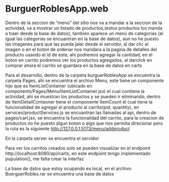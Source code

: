 # BurguerRoblesApp.web

Dentro de la seccion de “menú” del sitio nos va a mandar a la seccion de la actividad, va a mostrar un listado de productos,(estos productos los manda a traer desde la base de datos), tambien aparece un menú de categorias (al igual las categorias se encuantran en la base de datos), aun  no he puesto las imagenes para que las pueda jalar desde el servidor, al dar clic al imagen o en el boton de ordenar nos mandara a la pagina de detalles del producto usando el id de este, ahi podremos agregar la cantidad, en el boton en carrito podremos ver los productos agregados, al darclick en comprar ahora el carrito se guardara en la base de datos en carts

Para el desarrollo, dentro de la carpeta burguerRoblesApp se encuentra la carpeta Pages, ahi se encuentra el archivo Menu, este tiene un componente hijo que es ItemListContainer (ubicado en components/Pages/Menu/ItemListContainer.jsx) el cual contiene la actividad, ahi se muestran los productos y se pueden ir eliminando, dentro de ItemDetailContaoner tiene el componente ItemCount el cual tiene la funcionalidad de agregar el producto al carrito(pid, quantity), en services/productServices.js se encuantran las llamadas al api, dentro de pages/cart.jsx, se encuentra la funcionalidad del carrito, para la creacion de productos no he puesto algun boton o algo que nos permita direcionar pero la ruta es la siguiente http://127.0.0.1:5173/menu/addproduct 

En la carpeta server se encuentra el servidor

Para ver los carritos creados solo se pueden visualizar en el endpoint http://localhost:8080/api/carts, en este endpoint tengo implementado pupulation(), me falta crear la interfaz

La base de datos que estoy ocupando es local, en el archivo BuerguerRobles.rar se encuentra una base de datos



